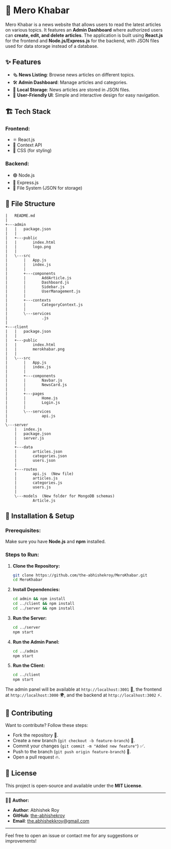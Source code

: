 # 📰 Mero Khabar

Mero Khabar is a news website that allows users to read the latest articles on various topics. It features an **Admin Dashboard** where authorized users can **create, edit, and delete articles**. The application is built using **React.js** for the frontend and **Node.js/Express.js** for the backend, with JSON files used for data storage instead of a database.

## ✨ Features

- 🗞 **News Listing**: Browse news articles on different topics.
- 🛠 **Admin Dashboard**: Manage articles and categories.
- 💾 **Local Storage**: News articles are stored in JSON files.
- 🎨 **User-Friendly UI**: Simple and interactive design for easy navigation.

## 🏗 Tech Stack

### Frontend:
- ⚛️ React.js
- 📌 Context API
- 🎨 CSS (for styling)

### Backend:
- 🟢 Node.js
- 🚀 Express.js
- 📂 File System (JSON for storage)

## 📂 File Structure

```
|   README.md
|
+---admin
|   |   package.json
|   |
|   +---public
|   |       index.html
|   |       logo.png
|   |
|   \---src
|       |   App.js
|       |   index.js
|       |
|       +---components
|       |       AddArticle.js
|       |       Dashboard.js
|       |       Sidebar.js
|       |       UserManagement.js
|       |
|       +---contexts
|       |       CategoryContext.js
|       |
|       \---services
|               .js
|
+---client
|   |   package.json
|   |
|   +---public
|   |       index.html
|   |       merokhabar.png
|   |
|   \---src
|       |   App.js
|       |   index.js
|       |
|       +---components
|       |       Navbar.js
|       |       NewsCard.js
|       |
|       +---pages
|       |       Home.js
|       |       Login.js
|       |
|       \---services
|               api.js
|
\---server
    |   index.js
    |   package.json
    |   server.js
    |
    +---data
    |       articles.json
    |       categories.json
    |       users.json
    |
    +---routes
    |       api.js  (New file)
    |       articles.js
    |       categories.js
    |       users.js
    |
    \---models  (New folder for MongoDB schemas)
            Article.js

```

## 🚀 Installation & Setup

### Prerequisites:
Make sure you have **Node.js** and **npm** installed.

### Steps to Run:

1. **Clone the Repository:**
   ```bash
   git clone https://github.com/the-abhishekroy/MeroKhabar.git
   cd MeroKhabar
   ```

2. **Install Dependencies:**
   ```bash
   cd admin && npm install
   cd ../client && npm install
   cd ../server && npm install
   ```

3. **Run the Server:**
   ```bash
   cd ../server
   npm start
   ```

4. **Run the Admin Panel:**
   ```bash
   cd ../admin
   npm start
   ```

5. **Run the Client:**
   ```bash
   cd ../client
   npm start
   ```

The admin panel will be available at `http://localhost:3001` 🚀, the frontend at `http://localhost:3000` 🌍, and the backend at `http://localhost:3002` ⚡.

## 🤝 Contributing

Want to contribute? Follow these steps:
- Fork the repository 🍴.
- Create a new branch (`git checkout -b feature-branch`) 🌿.
- Commit your changes (`git commit -m "Added new feature"`) ✅.
- Push to the branch (`git push origin feature-branch`) 🚀.
- Open a pull request 🔥.

## 📜 License

This project is open-source and available under the **MIT License**.

---

👨‍💻 **Author:** 
- **Author**: Abhishek Roy  
- **GitHub**: [the-abhishekroy](https://github.com/the-abhishekroy)  
- **Email**: [the.abhishekkroy@gmail.com](mailto:the.abhishekkroy@gmail.com)

---
Feel free to open an issue or contact me for any suggestions or improvements!



